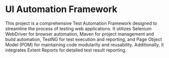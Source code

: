 # UI Automation Framework
This project is a comprehensive Test Automation Framework designed to streamline the process of testing web applications. It utilizes Selenium WebDriver for browser automation, Maven for project management and build automation, TestNG for test execution and reporting, and Page Object Model (POM) for maintaining code modularity and reusability. Additionally, it integrates Extent Reports for detailed test result reporting.
